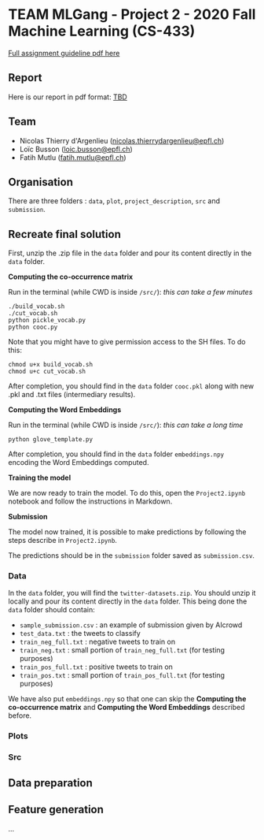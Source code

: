 # TEAM MLGang - Project 2 - 2020 Fall Machine Learning (CS-433)

[Full assignment guideline pdf here](https://github.com/epfml/ML_course/blob/master/projects/project2/project2_description.pdf)

## Report

Here is our report in pdf format: [TBD]()

## Team

- Nicolas Thierry d'Argenlieu (nicolas.thierrydargenlieu@epfl.ch)
- Loïc Busson (loic.busson@epfl.ch)
- Fatih Mutlu (fatih.mutlu@epfl.ch)

## Organisation

There are three folders : `data`, `plot`, `project_description`, `src` and `submission`.

## Recreate final solution

First, unzip the .zip file in the `data` folder and pour its content directly in the `data` folder.

**Computing the co-occurrence matrix**

Run in the terminal (while CWD is inside `/src/`): *this can take a few minutes*

```
./build_vocab.sh
./cut_vocab.sh
python pickle_vocab.py
python cooc.py
```

Note that you might have to give permission access to the SH files.
To do this:

```
chmod u+x build_vocab.sh
chmod u+c cut_vocab.sh
```

After completion, you should find in the `data` folder `cooc.pkl` along with new .pkl and .txt files (intermediary results).

**Computing the Word Embeddings**

Run in the terminal (while CWD is inside `/src/`): *this can take a long time*

```
python glove_template.py
```

After completion, you should find in the `data` folder `embeddings.npy` encoding the Word Embeddings computed. 

**Training the model**

We are now ready to train the model. To do this, open the `Project2.ipynb` notebook and follow the instructions in Markdown. 

**Submission**

The model now trained, it is possible to make predictions by following the steps describe in `Project2.ipynb`.

The predictions should be in the `submission` folder saved as `submission.csv`.


### Data

In the `data` folder, you will find the `twitter-datasets.zip`. You should unzip it locally and pour its content directly in the `data` folder. This being done the `data` folder should contain:

- `sample_submission.csv` : an example of submission given by AIcrowd
- `test_data.txt` : the tweets to classify
- `train_neg_full.txt` : negative tweets to train on
- `train_neg.txt` : small portion of `train_neg_full.txt` (for testing purposes)
- `train_pos_full.txt` : positive tweets to train on
- `train_pos.txt` : small portion of `train_pos_full.txt` (for testing purposes)

We have also put `embeddings.npy` so that one can skip the **Computing the co-occurrence matrix** and **Computing the Word Embeddings** described before.


### Plots

### Src

## Data preparation

## Feature generation

...


